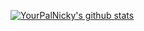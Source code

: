 [![YourPalNicky's github stats](https://github-readme-stats.vercel.app/api?username=YourPalNicky)](https://github.com/anuraghazra/github-readme-stats)